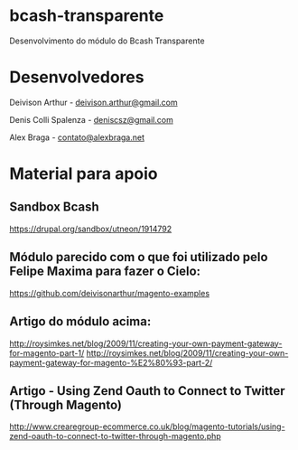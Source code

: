 bcash-transparente
==================
Desenvolvimento do módulo do Bcash Transparente

Desenvolvedores
==================
Deivison Arthur  -  deivison.arthur@gmail.com

Denis Colli Spalenza  -  deniscsz@gmail.com

Alex Braga  -  contato@alexbraga.net


Material para apoio
==================


Sandbox Bcash
----------------------
https://drupal.org/sandbox/utneon/1914792


Módulo parecido com o que foi utilizado pelo Felipe Maxima para fazer o Cielo:
----------------------
https://github.com/deivisonarthur/magento-examples


Artigo do módulo acima:
----------------------
http://roysimkes.net/blog/2009/11/creating-your-own-payment-gateway-for-magento-part-1/
http://roysimkes.net/blog/2009/11/creating-your-own-payment-gateway-for-magento-%E2%80%93-part-2/


Artigo - Using Zend Oauth to Connect to Twitter (Through Magento)
----------------------
http://www.crearegroup-ecommerce.co.uk/blog/magento-tutorials/using-zend-oauth-to-connect-to-twitter-through-magento.php
